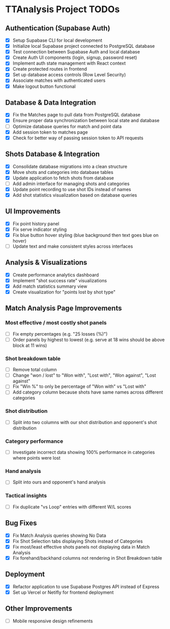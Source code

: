 # TTAnalysis Project TODOs

## Authentication (Supabase Auth)
- [x] Setup Supabase CLI for local development
- [x] Initialize local Supabase project connected to PostgreSQL database
- [x] Test connection between Supabase Auth and local database
- [x] Create Auth UI components (login, signup, password reset)
- [x] Implement auth state management with React context
- [x] Create protected routes in frontend
- [x] Set up database access controls (Row Level Security)
- [x] Associate matches with authenticated users
- [x] Make logout button functional

## Database & Data Integration
- [x] Fix the Matches page to pull data from PostgreSQL database
- [x] Ensure proper data synchronization between local state and database
- [ ] Optimize database queries for match and point data
- [x] Add session token to matches page
- [x] Check for better way of passing session token to API requests

## Shots Database & Integration
- [x] Consolidate database migrations into a clean structure
- [x] Move shots and categories into database tables
- [x] Update application to fetch shots from database
- [ ] Add admin interface for managing shots and categories
- [x] Update point recording to use shot IDs instead of names
- [x] Add shot statistics visualization based on database queries

## UI Improvements
- [x] Fix point history panel
- [x] Fix serve indicator styling
- [x] Fix blue button hover styling (blue background then text goes blue on hover)
- [ ] Update text and make consistent styles across interfaces

## Analysis & Visualizations
- [x] Create performance analytics dashboard
- [x] Implement "shot success rate" visualizations
- [x] Add match statistics summary view
- [x] Create visualization for "points lost by shot type"

## Match Analysis Page Improvements

### Most effective / most costly shot panels
- [ ] Fix empty percentages (e.g. "25 losses (%)")
- [ ] Order panels by highest to lowest (e.g. serve at 18 wins should be above block at 11 wins)

### Shot breakdown table
- [ ] Remove total column
- [ ] Change "won / lost" to "Won with", "Lost with", "Won against", "Lost against"
- [ ] Fix "Win %" to only be percentage of "Won with" vs "Lost with"
- [ ] Add category column because shots have same names across different categories

### Shot distribution
- [ ] Split into two columns with our shot distribution and opponent's shot distribution

### Category performance
- [ ] Investigate incorrect data showing 100% performance in categories where points were lost

### Hand analysis
- [ ] Split into ours and opponent's hand analysis

### Tactical insights
- [ ] Fix duplicate "vs Loop" entries with different W/L scores

## Bug Fixes
- [x] Fix Match Analysis queries showing No Data
- [x] Fix Shot Selection tabs displaying Shots instead of Categories
- [x] Fix most/least effective shots panels not displaying data in Match Analysis
- [x] Fix forehand/backhand columns not rendering in Shot Breakdown table

## Deployment
- [x] Refactor application to use Supabase Postgres API instead of Express
- [x] Set up Vercel or Netifly for frontend deployment

## Other Improvements
- [ ] Mobile responsive design refinements
